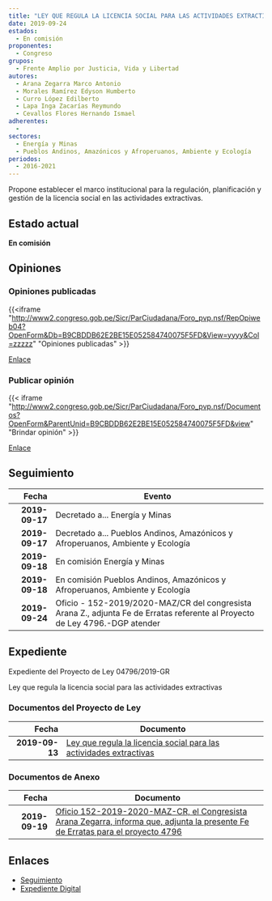 ```yaml
---
title: "LEY QUE REGULA LA LICENCIA SOCIAL PARA LAS ACTIVIDADES EXTRACTIVAS"
date: 2019-09-24
estados: 
  - En comisión
proponentes: 
  - Congreso
grupos: 
  - Frente Amplio por Justicia, Vida y Libertad
autores: 
  - Arana Zegarra Marco Antonio
  - Morales Ramírez Edyson Humberto
  - Curro López Edilberto
  - Lapa Inga Zacarías Reymundo
  - Cevallos Flores Hernando Ismael
adherentes: 
  - 
sectores: 
  - Energía y Minas
  - Pueblos Andinos, Amazónicos y Afroperuanos, Ambiente y Ecología
periodos: 
  - 2016-2021
---
```


Propone establecer el marco institucional para la regulación, planificación y gestión de la licencia social en las actividades extractivas.


## Estado actual

**En comisión**

## Opiniones

### Opiniones publicadas

{{<iframe "http://www2.congreso.gob.pe/Sicr/ParCiudadana/Foro_pvp.nsf/RepOpiweb04?OpenForm&Db=B9CBDDB62E2BE15E052584740075F5FD&View=yyyy&Col=zzzzz" "Opiniones publicadas" >}}

[Enlace](http://www2.congreso.gob.pe/Sicr/ParCiudadana/Foro_pvp.nsf/RepOpiweb04?OpenForm&Db=B9CBDDB62E2BE15E052584740075F5FD&View=yyyy&Col=zzzzz)
### Publicar opinión

{{< iframe "http://www2.congreso.gob.pe/Sicr/ParCiudadana/Foro_pvp.nsf/Documentos?OpenForm&ParentUnid=B9CBDDB62E2BE15E052584740075F5FD&view" "Brindar opinión" >}}

[Enlace](http://www2.congreso.gob.pe/Sicr/ParCiudadana/Foro_pvp.nsf/Documentos?OpenForm&ParentUnid=B9CBDDB62E2BE15E052584740075F5FD&view)

## Seguimiento

| Fecha | Evento |
|------:|--------|
| **2019-09-17** | Decretado a... Energía y Minas|
| **2019-09-17** | Decretado a... Pueblos Andinos, Amazónicos y Afroperuanos, Ambiente y Ecología|
| **2019-09-18** | En comisión Energía y Minas|
| **2019-09-18** | En comisión Pueblos Andinos, Amazónicos y Afroperuanos, Ambiente y Ecología|
| **2019-09-24** | Oficio - 152-2019/2020-MAZ/CR del congresista Arana Z., adjunta Fe de Erratas referente al Proyecto de Ley 4796.-DGP atender|


## Expediente

Expediente del Proyecto de Ley 04796/2019-GR

Ley que regula la licencia social para las actividades extractivas


### Documentos del Proyecto de Ley

| Fecha | Documento |
|------:|--------|
| **2019-09-13** | [Ley que regula la licencia social para las actividades extractivas](http://www.leyes.congreso.gob.pe/Documentos/2016_2021/Proyectos_de_Ley_y_de_Resoluciones_Legislativas/PL0479620190913.pdf) |

### Documentos de Anexo

| Fecha | Documento |
|------:|--------|
| **2019-09-19** | [Oficio 152-2019-2020-MAZ-CR, el Congresista Arana Zegarra, informa que, adjunta la presente Fe de Erratas para el proyecto 4796](http://www.leyes.congreso.gob.pe/Documentos/2016_2021/Oficios/Congresistas/OFICIO-152-2019-2020-MAZ-CR.pdf) |

## Enlaces 

- [Seguimiento](http://www2.congreso.gob.pe/Sicr/TraDocEstProc/CLProLey2016.nsf/f7fff46988ca05b1052578e100829cc7/053e8c5cd66946ab05258474007e2ccc?OpenDocument)
- [Expediente Digital](http://www2.congreso.gob.pe/Sicr/TraDocEstProc/CLProLey2016.nsf/f7fff46988ca05b1052578e100829cc7/053e8c5cd66946ab05258474007e2ccc?OpenDocument&Click=05257FB7005EB655.eb71d0cf91d8294e05256cdf006b5706/$Body/0.1C6C)
